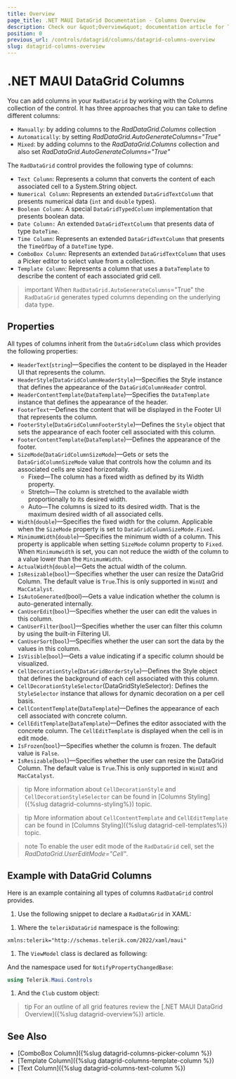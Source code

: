 ```yaml
---
title: Overview
page_title: .NET MAUI DataGrid Documentation - Columns Overview
description: Check our &quot;Overview&quot; documentation article for Telerik DataGrid for .NET MAUI.
position: 0
previous_url: /controls/datagrid/columns/datagrid-columns-overview
slug: datagrid-columns-overview
---
```


# .NET MAUI DataGrid Columns

You can add columns in your `RadDataGrid` by working with the Columns collection of the control. It has three approaches that you can take to define different columns:

* `Manually`: by adding columns to the *RadDataGrid.Columns* collection
* `Automatically`: by setting *RadDataGrid.AutoGenerateColumns="True"*
* `Mixed`: by adding columns to the *RadDataGrid.Columns* collection and also set *RadDataGrid.AutoGenerateColumns="True"*

The `RadDataGrid` control provides the following type of columns:

* `Text Column`: Represents a column that converts the content of each associated cell to a System.String object.
* `Numerical Column`: Represents an extended `DataGridTextColumn` that presents numerical data (`int` and `double` types).
* `Boolean Column`: A special `DataGridTypedColumn` implementation that presents boolean data.
* `Date Column:` An extended `DataGridTextColumn` that presents data of type `DateTime`.
* `Time Column`: Represents an extended `DataGridTextColumn` that presents the `TimeOfDay` of a `DateTime` type.
* `ComboBox Column`: Represents an extended `DataGridTextColumn` that uses a Picker editor to select value from a collection.
* `Template Column`: Represents a column that uses a `DataTemplate` to describe the content of each associated grid cell.

>important When `RadDataGrid.AutoGenerateColumns`="True" the `RadDataGrid` generates typed columns depending on the underlying data type.

## Properties

All types of columns inherit from the `DataGridColumn` class which provides the following properties:

* `HeaderText`(`string`)&mdash;Specifies the content to be displayed in the Header UI that represents the column.
* `HeaderStyle`(`DataGridColumnHeaderStyle`)&mdash;Specifies the Style instance that defines the appearance of the `DataGridColumnHeader` control.
* `HeaderContentTemplate`(`DataTemplate`)&mdash;Specifies the `DataTemplate` instance that defines the appearance of the header.
* `FooterText`&mdash;Defines the content that will be displayed in the Footer UI that represents the column.
* `FooterStyle`(`DataGridColumnFooterStyle`)&mdash;Defines the `Style` object that sets the appearance of each footer cell associated with this column.
* `FooterContentTemplate`(`DataTemplate`)&mdash;Defines the appearance of the footer.
* `SizeMode`(`DataGridColumnSizeMode`)&mdash;Gets or sets the `DataGridColumnSizeMode` value that controls how the column and its associated cells are sized horizontally.
  * Fixed&mdash;The column has a fixed width as defined by its Width property.
  * Stretch&mdash;The column is stretched to the available width proportionally to its desired width.
  * Auto&mdash;The columns is sized to its desired width. That is the maximum desired width of all associated cells.
* `Width`(`double`)&mdash;Specifies the fixed width for the column. Applicable when the `SizeMode` property is set to `DataGridColumnSizeMode.Fixed`.
* `MinimumWidth`(`double`)&mdash;Specifies the minimum width of a column. This property is applicable when setting `SizeMode` column property to `Fixed`. When `Minimumwidth` is set, you can not reduce the width of the column to a value lower than the `MinimumWidth`. 
* `ActualWidth`(`double`)&mdash;Gets the actual width of the column.
* `IsResizable`(`bool`)&mdash;Specifies whether the user can resize the DataGrid Column. The default value is `True`.This is only supported in `WinUI` and `MacCatalyst`.
* `IsAutoGenerated`(bool)&mdash;Gets a value indication whether the column is auto-generated internally.
* `CanUserEdit`(`bool`)&mdash;Specifies whether the user can edit the values in this column.
* `CanUserFilter`(`bool`)&mdash;Specifies whether the user can filter this column by using the built-in Filtering UI.
* `CanUserSort`(`bool`)&mdash;Specifies whether the user can sort the data by the values in this column.
* `IsVisible`(`bool`)&mdash;Gets a value indicating if a specific column should be visualized.
* `CellDecorationStyle`(`DataGridBorderStyle`)&mdash;Defines the Style object that defines the background of each cell associated with this column.
* `CellDecorationStyleSelector`(DataGridStyleSelector): Defines the `StyleSelector` instance that allows for dynamic decoration on a per cell basis.
* `CellContentTemplate`(`DataTemplate`)&mdash;Defines the appearance of each cell associated with concrete column.
* `CellEditTemplate`(`DataTemplate`)&mdash;Defines the editor associated with the concrete column. The `CellEditTemplate` is displayed when the cell is in edit mode.
* `IsFrozen`(`bool`)&mdash;Specifies whether the column is frozen. The default value is `False`.
* `IsResizable`(`bool`)&mdash;Specifies whether the user can resize the DataGrid Column. The default value is `True`.This is only supported in `WinUI` and `MacCatalyst`.

>tip More information about `CellDecorationStyle` and  `CellDecorationStyleSelector` can be found in [Columns Styling]({%slug datagrid-columns-styling%}) topic.

>tip More information about `CellContentTemplate` and  `CellEditTemplate` can be found in [Columns Styling]({%slug datagrid-cell-templates%}) topic.

>note To enable the user edit mode of the `RadDataGrid` cell, set the *RadDataGrid.UserEditMode="Cell"*.

## Example with DataGrid Columns

Here is an example containing all types of columns `RadDataGrid` control provides.

1. Use the following snippet to declare a `RadDataGrid` in XAML:

 <snippet id='datagrid-columns-example' />

1. Where the `telerikDataGrid` namespace is the following:

 ```XAML
xmlns:telerik="http://schemas.telerik.com/2022/xaml/maui"
 ```

1. The `ViewModel` class is declared as following:

 <snippet id='datagrid-column-view-model' />

 And the namespace used for `NotifyPropertyChangedBase`:

 ```C#
 using Telerik.Maui.Controls
 ```

1. And the `Club` custom object:

 <snippet id='datagrid-club-model' />

>tip For an outline of all grid features review the [.NET MAUI DataGrid Overview]({%slug datagrid-overview%}) article.

## See Also

- [ComboBox Column]({%slug datagrid-columns-picker-column %})
- [Template Column]({%slug datagrid-columns-template-column %})
- [Text Column]({%slug datagrid-columns-text-column %})
